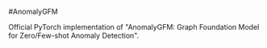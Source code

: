 #AnomalyGFM

Official PyTorch implementation of "AnomalyGFM: Graph Foundation Model for Zero/Few-shot Anomaly Detection".

